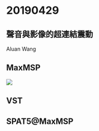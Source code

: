# 20190429

## 聲音與影像的超連結震動

Aluan Wang

## MaxMSP

![](https://i.imgur.com/6daS0Kx.png)

## VST

## SPAT5@MaxMSP
